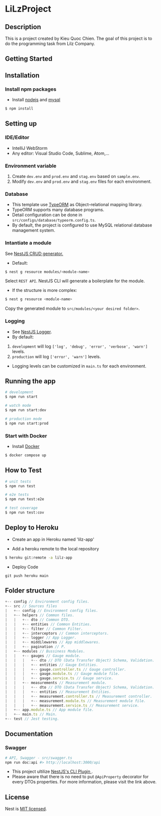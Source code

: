# LiLzProject

## Description

This is a project created by Kieu Quoc Chien. The goal of this project is to do the programming task from Lilz Company.

## Getting Started

## Installation

### Install npm packages

- Install [nodejs](http://nodejs.org/download/) and [mysql](http://dev.mysql.com/downloads/mysql/)

```bash
$ npm install
```

## Setting up

### IDE/Editor

- IntelliJ WebStorm
- Any editor: Visual Studio Code, Sublime, Atom,...

### Environment variable

1. Create `dev.env` and `prod.env` and `stag.env` based on `sample.env`.
2. Modify `dev.env` and `prod.env` and `stag.env` files for each environment.

### Database

- This template use <a href="https://typeorm.io/#/">TypeORM</a> as Object–relational mapping library.
- TypeORM supports many database programs.
- Detail configuration can be done in `src/configs/database/typeorm.config.ts`.
- By default, the project is configured to use MySQL relational database management system.

### Intantiate a module

See <a href='https://docs.nestjs.com/recipes/crud-generator'>NestJS CRUD generator.</a>

- Default:

```bash
$ nest g resource modules/<module-name>
```

Select `REST API`. NestJS CLI will generate a boilerplate for the module.

- If the structure is more complex:

```bash
$ nest g resource <module-name>
```

Copy the generated module to `src/modules/<your desired folder>`.

### Logging

- See <a href='https://docs.nestjs.com/techniques/logger'>NestJS Logger</a>.
- By default:

1. `development` will log `['log', 'debug', 'error', 'verbose', 'warn']` levels.
2. `production` will log `['error', 'warn']` levels.

- Logging levels can be customized in `main.ts` for each environment.

## Running the app

```bash
# development
$ npm run start

# watch mode
$ npm run start:dev

# production mode
$ npm run start:prod
```

### Start with Docker

- Install [Docker](https://docs.docker.com/get-docker/)

```bash
$ docker compose up
```

## How to Test

```bash
# unit tests
$ npm run test

# e2e tests
$ npm run test:e2e

# test coverage
$ npm run test:cov
```

## Deploy to Heroku

- Create an app in Heroku named 'lilz-app'

- Add a heroku remote to the local repository

```bash
$ heroku git:remote -a lilz-app
```

- Deploy Code

```
git push heroku main
```

## Folder structure

```js
+-- config // Environment config files.
+-- src // Sources files
|   +-- config // Environment config files.
|   +-- helpers // Common files.
|   |   +-- dto // Common DTO.
|   |   +-- entities // Common Entities.
|   |   +-- filter // Common Filter.
|   |   +-- interceptors // Common interceptors.
|   |   +-- logger // App Logger.
|   |   +-- middilewares // App middlewares.
|   |   +-- pagination // P.
|   +-- modules // Bussiness Modules.
|   |   +-- gauges // Gauge module.
|   |   |   +-- dto // DTO (Data Transfer Object) Schema, Validation.
|   |   |   +-- entities // Gauge Entities.
|   |   |   +-- gauge.controller.ts // Gauge controller.
|   |   |   +-- gauge.module.ts // Gauge module file.
|   |   |   +-- gauge.service.ts // Gauge service.
|   |   +-- measurements // Measurement module.
|   |   |   +-- dto // DTO (Data Transfer Object) Schema, Validation.
|   |   |   +-- entities // Measurement Entities.
|   |   |   +-- measurement.controller.ts // Measurement controller.
|   |   |   +-- measurement.module.ts // Measurement module file.
|   |   |   +-- measurement.service.ts // Measurement service.
|   +-- app.module.ts // App module file.
|   +-- main.ts // Main.
+-- test // Jest testing.
```

## Documentation

### Swagger

```bash
# API, Swagger - src/swagger.ts
npm run doc:api #> http://localhost:3000/api
```

- This project ultilize <a href='https://docs.nestjs.com/openapi/cli-plugin'> NestJS's CLI Plugin </a>.
- Please aware that there is no need to put `@ApiProperty` decorator for every DTOs properties. For more information, please visit the link above.

## License

Nest is [MIT licensed](LICENSE).
